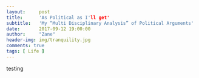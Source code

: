 ```yaml
---
layout:     post
title:      'As Political as I'll get'
subtitle:   'My “Multi Disciplinary Analysis” of Political Arguments'
date:       2017-09-12 19:00:00
author:     "Zane"
header-img: img/tranquility.jpg
comments: true
tags: [ Life ]
---
```

testing
